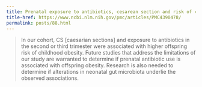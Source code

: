 ```yaml
---
title: Prenatal exposure to antibiotics, cesarean section and risk of childhood obesity
title-href: https://www.ncbi.nlm.nih.gov/pmc/articles/PMC4390478/
permalink: posts/88.html
---
```


> In our cohort, <span class="sc">CS</span> [caesarian sections] and exposure to antibiotics in the second or third trimester were associated with higher offspring risk of childhood obesity. Future studies that address the limitations of our study are warranted to determine if prenatal antibiotic use is associated with offspring obesity. Research is also needed to determine if alterations in neonatal gut microbiota underlie the observed associations.